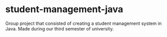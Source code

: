 # student-management-java
Group project that consisted of creating a student management system in Java. Made during our third semester of university.
